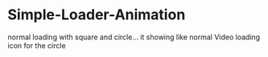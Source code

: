 # Simple-Loader-Animation
normal loading with square and circle... it showing like normal Video loading icon for the circle
